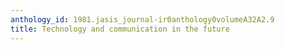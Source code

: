 ```yaml
---
anthology_id: 1981.jasis_journal-ir0anthology0volumeA32A2.9
title: Technology and communication in the future
---
```

